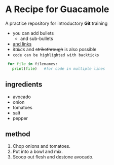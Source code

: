 # A Recipe for Guacamole
A practice repository for introductory **Git** training

- you can add bullets
  - and sub-bullets
- [and links](https://bio-it.embl.de)
- _italics_ and ~~strikethrough~~ is also possible
- `code can be highlighted with backticks`

```Python
 for file in filenames:
   print(file)   #for code in multiple lines
```

## ingredients

- avocado
- onion
- tomatoes
- salt
- pepper

## method

1. Chop onions and tomatoes.
2. Put into a bowl and mix.
3. Scoop out flesh and destone avocado.
